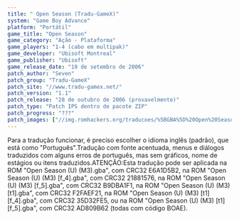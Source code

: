 ```yaml
---
title: " Open Season (Tradu-GameX)"
system: "Game Boy Advance"
platform: "Portátil"
game_title: "Open Season"
game_category: "Ação - Plataforma"
game_players: "1-4 (cabo em multipak)"
game_developer: "Ubisoft Montreal"
game_publisher: "Ubisoft"
game_release_date: "19 de setembro de 2006"
patch_author: "Seven"
patch_group: "Tradu-GameX"
patch_site: "//www.tradu-gamex.net/"
patch_version: "1.1"
patch_release: "28 de outubro de 2006 (provavelmente)"
patch_type: "Patch IPS dentro de pacote ZIP"
patch_progress: "???"
patch_images: ["//img.romhackers.org/traducoes/%5BGBA%5D%20Open%20Season%20-%20Tradu-GameX%20-%201.png","//img.romhackers.org/traducoes/%5BGBA%5D%20Open%20Season%20-%20Tradu-GameX%20-%202.png","//img.romhackers.org/traducoes/%5BGBA%5D%20Open%20Season%20-%20Tradu-GameX%20-%203.png"]
---
```

Para a tradução funcionar, é preciso escolher o idioma inglês (padrão), que está como "Português".Tradução com fonte acentuada, menus e diálogos traduzidos com alguns erros de português, mas sem gráficos, nome de estágios ou itens traduzidos.ATENÇÃO:Esta tradução pode ser aplicada na ROM "Open Season (U) (M3).gba", com CRC32 E6A1D5B2, na ROM "Open Season (U) (M3) [f_4].gba", com CRC32 21881576, na ROM "Open Season (U) (M3) [f_5].gba", com CRC32 B9DBA1F1, na ROM "Open Season (U) (M3) [t1].gba", com CRC32 F2FAEF21, na ROM "Open Season (U) (M3) [t1][f_4].gba", com CRC32 35D32FE5, ou na ROM "Open Season (U) (M3) [t1][f_5].gba", com CRC32 AD809B62 (todas com código BOAE).